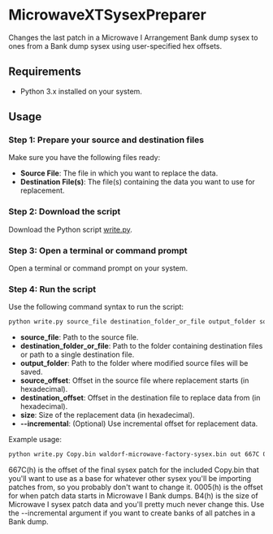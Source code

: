 # MicrowaveXTSysexPreparer
Changes the last patch in a Microwave I Arrangement Bank dump sysex to ones from a Bank dump sysex using user-specified hex offsets.

## Requirements

- Python 3.x installed on your system.

## Usage

### Step 1: Prepare your source and destination files

Make sure you have the following files ready:

- **Source File**: The file in which you want to replace the data.
- **Destination File(s)**: The file(s) containing the data you want to use for replacement.

### Step 2: Download the script

Download the Python script [write.py](#).

### Step 3: Open a terminal or command prompt

Open a terminal or command prompt on your system.

### Step 4: Run the script

Use the following command syntax to run the script:

```bash
python write.py source_file destination_folder_or_file output_folder source_offset destination_offset size [--incremental]
```

- **source_file**: Path to the source file.
- **destination_folder_or_file**: Path to the folder containing destination files or path to a single destination file.
- **output_folder**: Path to the folder where modified source files will be saved.
- **source_offset**: Offset in the source file where replacement starts (in hexadecimal).
- **destination_offset**: Offset in the destination file to replace data from (in hexadecimal).
- **size**: Size of the replacement data (in hexadecimal).
- **--incremental**: (Optional) Use incremental offset for replacement data.

Example usage:

```bash
python write.py Copy.bin waldorf-microwave-factory-sysex.bin out 667C 0005 B4 --incremental
```
667C(h) is the offset of the final sysex patch for the included Copy.bin that you'll want to use as a base for whatever other sysex you'll be importing patches from, so you probably don't want to change it.
0005(h) is the offset for when patch data starts in Microwave I Bank dumps.
B4(h) is the size of Microwave I sysex patch data and you'll pretty much never change this.
Use the --incremental argument if you want to create banks of all patches in a Bank dump.
